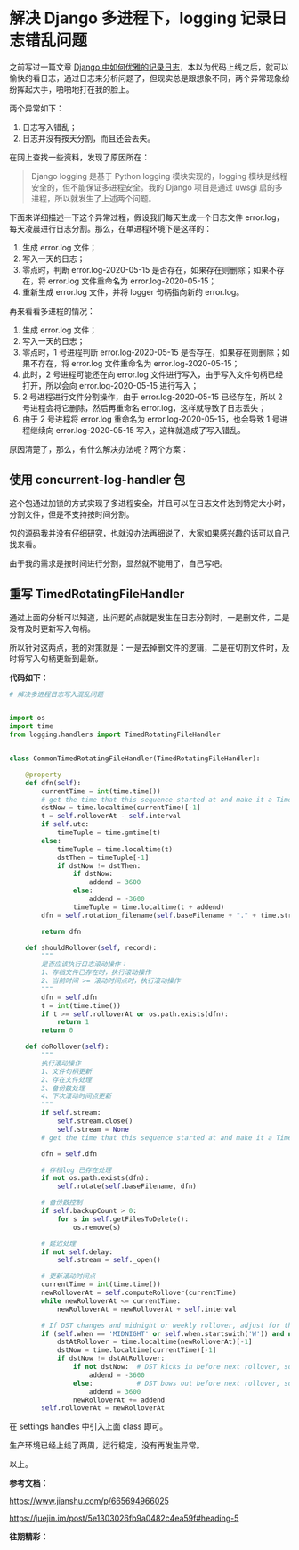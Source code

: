 # 解决 Django 多进程下，logging 记录日志错乱问题

之前写过一篇文章 [Django 中如何优雅的记录日志]([<https://github.com/yongxinz/tech-blog/blob/master/django/Django%20%E4%B8%AD%E5%A6%82%E4%BD%95%E4%BC%98%E9%9B%85%E7%9A%84%E8%AE%B0%E5%BD%95%E6%97%A5%E5%BF%97.md>])，本以为代码上线之后，就可以愉快的看日志，通过日志来分析问题了，但现实总是跟想象不同，两个异常现象纷纷挥起大手，啪啪地打在我的脸上。

两个异常如下：

1. 日志写入错乱；
2. 日志并没有按天分割，而且还会丢失。

在网上查找一些资料，发现了原因所在：

> Django logging 是基于 Python logging 模块实现的，logging 模块是线程安全的，但不能保证多进程安全。我的 Django 项目是通过 uwsgi 启的多进程，所以就发生了上述两个问题。

下面来详细描述一下这个异常过程，假设我们每天生成一个日志文件 error.log，每天凌晨进行日志分割。那么，在单进程环境下是这样的：

1. 生成 error.log 文件；
2. 写入一天的日志；
3. 零点时，判断 error.log-2020-05-15 是否存在，如果存在则删除；如果不存在，将 error.log 文件重命名为 error.log-2020-05-15；
4. 重新生成 error.log 文件，并将 logger 句柄指向新的 error.log。

再来看看多进程的情况：

1. 生成 error.log 文件；
2. 写入一天的日志；
3. 零点时，1 号进程判断 error.log-2020-05-15 是否存在，如果存在则删除；如果不存在，将 error.log 文件重命名为 error.log-2020-05-15；
4. 此时，2 号进程可能还在向 error.log 文件进行写入，由于写入文件句柄已经打开，所以会向 error.log-2020-05-15 进行写入；
5. 2 号进程进行文件分割操作，由于 error.log-2020-05-15 已经存在，所以 2 号进程会将它删除，然后再重命名 error.log，这样就导致了日志丢失；
6. 由于 2 号进程将 error.log 重命名为 error.log-2020-05-15，也会导致 1 号进程继续向 error.log-2020-05-15 写入，这样就造成了写入错乱。

原因清楚了，那么，有什么解决办法呢？两个方案：

## 使用 concurrent-log-handler 包

这个包通过加锁的方式实现了多进程安全，并且可以在日志文件达到特定大小时，分割文件，但是不支持按时间分割。

包的源码我并没有仔细研究，也就没办法再细说了，大家如果感兴趣的话可以自己找来看。

由于我的需求是按时间进行分割，显然就不能用了，自己写吧。

## 重写 TimedRotatingFileHandler

通过上面的分析可以知道，出问题的点就是发生在日志分割时，一是删文件，二是没有及时更新写入句柄。

所以针对这两点，我的对策就是：一是去掉删文件的逻辑，二是在切割文件时，及时将写入句柄更新到最新。

**代码如下：** 

```python
# 解决多进程日志写入混乱问题


import os
import time
from logging.handlers import TimedRotatingFileHandler


class CommonTimedRotatingFileHandler(TimedRotatingFileHandler):

    @property
    def dfn(self):
        currentTime = int(time.time())
        # get the time that this sequence started at and make it a TimeTuple
        dstNow = time.localtime(currentTime)[-1]
        t = self.rolloverAt - self.interval
        if self.utc:
            timeTuple = time.gmtime(t)
        else:
            timeTuple = time.localtime(t)
            dstThen = timeTuple[-1]
            if dstNow != dstThen:
                if dstNow:
                    addend = 3600
                else:
                    addend = -3600
                timeTuple = time.localtime(t + addend)
        dfn = self.rotation_filename(self.baseFilename + "." + time.strftime(self.suffix, timeTuple))

        return dfn

    def shouldRollover(self, record):
        """
        是否应该执行日志滚动操作：
        1、存档文件已存在时，执行滚动操作
        2、当前时间 >= 滚动时间点时，执行滚动操作
        """
        dfn = self.dfn
        t = int(time.time())
        if t >= self.rolloverAt or os.path.exists(dfn):
            return 1
        return 0

    def doRollover(self):
        """
        执行滚动操作
        1、文件句柄更新
        2、存在文件处理
        3、备份数处理
        4、下次滚动时间点更新
        """
        if self.stream:
            self.stream.close()
            self.stream = None
        # get the time that this sequence started at and make it a TimeTuple

        dfn = self.dfn

        # 存档log 已存在处理
        if not os.path.exists(dfn):
            self.rotate(self.baseFilename, dfn)

        # 备份数控制
        if self.backupCount > 0:
            for s in self.getFilesToDelete():
                os.remove(s)

        # 延迟处理
        if not self.delay:
            self.stream = self._open()

        # 更新滚动时间点
        currentTime = int(time.time())
        newRolloverAt = self.computeRollover(currentTime)
        while newRolloverAt <= currentTime:
            newRolloverAt = newRolloverAt + self.interval

        # If DST changes and midnight or weekly rollover, adjust for this.
        if (self.when == 'MIDNIGHT' or self.when.startswith('W')) and not self.utc:
            dstAtRollover = time.localtime(newRolloverAt)[-1]
            dstNow = time.localtime(currentTime)[-1]
            if dstNow != dstAtRollover:
                if not dstNow:  # DST kicks in before next rollover, so we need to deduct an hour
                    addend = -3600
                else:           # DST bows out before next rollover, so we need to add an hour
                    addend = 3600
                newRolloverAt += addend
        self.rolloverAt = newRolloverAt
```

在 settings handles 中引入上面 class 即可。

生产环境已经上线了两周，运行稳定，没有再发生异常。

以上。

**参考文档：** 

https://www.jianshu.com/p/665694966025

https://juejin.im/post/5e1303026fb9a0482c4ea59f#heading-5

**往期精彩：**

